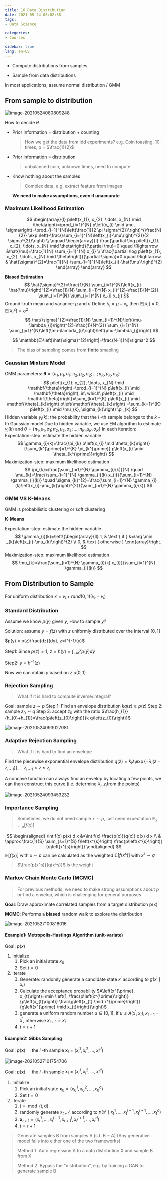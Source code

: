 ```yaml
---
title: 16 Data Distribution
date: 2021-05-24 08:02:58
tags: 
- Data Science

categories: 
- Courses

sidebar: true
lang: en-US
---
```


<!-- more -->

- Compute distributions from samples

- Sample from data distributions

In most applications, assume normal distribution / GMM

## From sample to distribution

![image-20210524080809248](./img/16_distr/image-20210524080809248.jpg)

How to decide $\theta$

- Prior Information = distribution + counting

  > How we get the data from idd experiments? e.g. Coin toasting, 10 times, p = $\frac{1}{2}$

- Prior information = distribution

  > unbalanced coin, unknown times, need to compute

- Know nothing about the samples

  > Complex data, e.g. extract feature from images

  **We need to make assumptions, even if unaccurate**

### Maximum Likelihood Estimation

$$
\begin{array}{l}
p\left(x_{1}, x_{2}, \ldots, x_{N} \mid \theta\right)=\prod_{i=1}^{N} p\left(x_{i} \mid \mu, \sigma\right)=\prod_{i=1}^{N}\left(\frac{1}{2 \pi \sigma^{2}}\right)^{\frac{N}{2}} \exp \left(-\frac{\sum_{i=1}^{N}\left(x_{i}-\mu\right)^{2}}{2 \sigma^{2}}\right) \\
\qquad \begin{array}{l}
\frac{\partial \log p\left(x_{1}, x_{2}, \ldots, x_{N} \mid \theta\right)}{\partial \mu}=0 \quad \Rightarrow &\hat{\mu}=\frac{1}{N} \sum_{i=1}^{N} x_{i} \\
\frac{\partial \log p\left(x_{1}, x_{2}, \ldots, x_{N} \mid \theta\right)}{\partial \sigma}=0 \quad \Rightarrow & \hat{\sigma}^{2}=\frac{1}{N} \sum_{i=1}^{N}\left(x_{i}-\hat{\mu}\right)^{2}
\end{array}
\end{array}
$$

**Biased Estimation**
$$
\hat{\sigma}^{2}=\frac{1}{N} \sum_{i=1}^{N}\left(x_{i}-\hat{\mu}\right)^{2}=\frac{1}{N} \sum_{i=1}^{N} x_{i}^{2}-\frac{1}{N^{2}} \sum_{i=1}^{N} \sum_{j=1}^{N} x_{i} x_{j}
$$
Ground-truth mean and variance: $\mu$ and $\bar{\sigma}$
Define $\lambda_{i}=\mu-x_{i}$, then $\mathbb{E}\left[\lambda_{i}\right]=0, \mathbb{E}\left[\lambda_{i}^{2}\right]=\sigma^{2}$
$$
\hat{\sigma}^{2}=\frac{1}{N} \sum_{i=1}^{N}\left(\mu-\lambda_{i}\right)^{2}-\frac{1}{N^{2}} \sum_{i=1}^{N} \sum_{j=1}^{N}\left(\mu-\lambda_{i}\right)\left(\mu-\lambda_{j}\right)
$$

$$
\mathbb{E}\left[\hat{\sigma}^{2}\right]=\frac{N-1}{N}\sigma^2
$$

> The bias of sampling comes from **finite** smapling

### Gaussian Mixture Model

GMM parameters: $\mathbf{\theta}=\left\{\pi_{1}, \mu_{1}, \sigma_{1} ; \pi_{2}, \mu_{2}, \sigma_{2} ; \ldots ; \pi_{K}, \mu_{K}, \sigma_{K}\right\}$
$$
p\left(x_{1}, x_{2}, \ldots, x_{N} \mid \mathbf{\theta}\right)=\prod_{i=1}^{N} p\left(x_{i} \mid \mathbf{\theta}\right), in\ which\ p\left(x_{i} \mid \mathbf{\theta}\right)=\sum_{k=1}^{K} p\left(x_{i} \mid \mathbf{\theta}_{k}\right) p\left(\mathbf{\theta}_{k}\right) =\sum_{k=1}^{K} p\left(x_{i} \mid \mu_{k}, \sigma_{k}\right) \pi_{k}
$$
Hidden variable $\gamma_{i}(k):$ the probability that the $i$ -th sample belongs to the $k$ -th Gaussian model
Due to hidden variable, we use EM algorithm to estimate $\gamma_{i}(k)$ and $\theta=\left\{\pi_{1}, \mu_{1}, \sigma_{1} ; \pi_{2}, \mu_{2}, \sigma_{2} ; \ldots ; \pi_{K}, \mu_{K}, \sigma_{K}\right\}$
In each iteration:
Expectation-step: estimate the hidden variable
$$
\gamma_{i}(k)=\frac{\pi_{k} p\left(x_{i} \mid \theta_{k}\right)}{\sum_{k^{\prime}=1}^{K} \pi_{k^{\prime}} p\left(x_{i} \mid \theta_{k^{\prime}}\right)}
$$
Maximization-step: maximum likelihood estimation
$$
\pi_{k}=\frac{\sum_{i=1}^{N} \gamma_{i}(k)}{N} \quad \mu_{k}=\frac{\sum_{i=1}^{N} \gamma_{i}(k) x_{i}}{\sum_{i=1}^{N} \gamma_{i}(k)} \quad \sigma_{k}^{2}=\frac{\sum_{i=1}^{N} \gamma_{i}(k)\left(x_{i}-\mu_{k}\right)^{2}}{\sum_{i=1}^{N} \gamma_{i}(k)}
$$

### GMM VS K-Means

GMM is probabilistic clustering or soft clustering

**K-Means**

Expectation-step: estimate the hidden variable
$$
\gamma_{i}(k)=\left\{\begin{array}{ll}
1, & \text { if } k=\arg \min _{k}\left(x_{i}-\mu_{k}\right)^{2} \\
0, & \text { otherwise }
\end{array}\right.
$$
Maximization-step: maximum likelihood estimation
$$
\mu_{k}=\frac{\sum_{i=1}^{N} \gamma_{i}(k) x_{i}}{\sum_{i=1}^{N} \gamma_{i}(k)}
$$

## From Distribution to Sample

For uniform distribution $x = v_l + rand(0,1)(v_r-v_l)$

### Standard Distribution

Assume we know $p(y)$ given $y$, How to sample $y$?

Solution: assume $y = f(z)$ with $z$ uniformly distributed over the interval $[0,1]$

$p(y) = p(z)\frac{dz}{dy}, z=f^{-1}(y)$

Step1: Since $p(z) = 1$, $z=h(y)=\int_{-\infty}^{y}p(\hat{y}) d\hat{y}$

Step2: $y=h^{-1}(z)$

Now we can obtain $y$ based on $z~u(0,1)$

### Rejection Sampling

> What if it is hard to compute inverse/integral?

Goal: sample $z \sim p$
Step 1: Find an envelope distribution $k q(z) \geq p(z)$
Step 2: sample $z_{0} \sim q$
Step 3: accept $z_{0}$ with the ratio $\frac{h_{1}}{h_{0}+h_{1}}=\frac{p\left(z_{0}\right)}{k q\left(z_{0}\right)}$

![image-20210524093027081](./img/16_distr/image-20210524093027081.png)

### Adaptive Rejection Sampling

> What if it is hard to find an envelope

Find the piecewise exponential envelope distribution
$q(z)=k_{i} \lambda_{i} \exp \left\{-\lambda_{i}\left(z-z_{i-1}\right)\right\}, \quad z_{i-1}<z \leq z_{i}$

A concave function can always find an envelop by locating a few points, we can then construct this curve (i.e. determine $\lambda_i, z_i$from the points)

![image-20210524093453232](./img/16_distr/image-20210524093453232.png)

### Importance Sampling

> Sometimes, we do not need sample $x \sim p$,
> just need expectation $\mathbb{E}_{x \sim p}[f(x)]$

$$
\begin{aligned}
\int f(x) p(x) d x &=\int f(x) \frac{p(x)}{q(x)} q(x) d x \\
& \approx \frac{1}{S} \sum_{s=1}^{S} f\left(x^{s}\right) \frac{p\left(x^{s}\right)}{q\left(x^{s}\right)}
\end{aligned}
$$
$\mathbb{E}[f(x)]$ with $x \sim p$ can be calculated as the weighted $\mathbb{E}\left[f\left(x^{s}\right)\right]$ with $x^{s} \sim q$

> $\frac{p(x^s)}{q(x^s)}$ is the weight

### Markov Chain Monte Carlo (MCMC)

> For previous methods, we need to make strong assumptions about $p$ or find a envelop, which is challenging for general purposes

**Goal**: Draw approximate correlated samples from a target distribution p(x) 

**MCMC**: Performs a **biased** random walk to explore the distribution 

![image-20210527100818016](./img/16_distr/image-20210527100818016.png)

#### Example1: Metropolis-Hastings Algorithm (unit-variate)

Goal: $p(x)$
1. Initialize
   1. Pick an initial state $x_{0}$
   2. Set $t=0$
2. Iterate
   1. Generate: randomly generate a candidate state $x^{\prime}$ according to $g\left(x^{\prime} \mid x_{t}\right)$
   2. Calculate the acceptance probability $A\left(x^{\prime}, x_{t}\right)=\min \left(1, \frac{p\left(x^{\prime}\right)}{p\left(x_{t}\right)} \frac{g\left(x_{t} \mid x^{\prime}\right)}{g\left(x^{\prime} \mid x_{t}\right)}\right)$
   3. generate a uniform random number $u \in[0,1]$, if $u \leq A\left(x^{\prime}, x_{t}\right), x_{t+1}=x^{\prime}$, otherwise $x_{t+1}=x_{t}$
   4. $t=t+1$



#### Example2: Gibbs Sampling

Goal: $p(\mathbf{x}) \quad$ the $i$ -th sample $\mathbf{x}_{i}=\left(x_{i}^{1}, x_{i}^{2}, \ldots, x_{i}^{d}\right)$

![image-20210527101754706](./img/16_distr/image-20210527101754706.png)

Goal: $p(\mathbf{x}) \quad$ the $i$ -th sample $\mathbf{x}_{i}=\left(x_{i}^{1}, x_{i}^{2}, \ldots, x_{i}^{d}\right)$
1. Initialize
   1. Pick an initial state $\mathbf{x}_{0}=\left(x_{0}^{1}, x_{0}^{2}, \ldots, x_{0}^{d}\right)$
   2. Set $t=0$
2. Iterate
   1. $\mathrm{j}=\bmod (\mathrm{t}, \mathrm{d})$
   2. randomly generate $x_{t+1}^{j}$ according to $p\left(x^{j} \mid x_{t}^{1}, \ldots, x_{t}^{j-1}, x_{t}^{j+1}, \ldots, x_{t}^{d}\right)$
   3. $\mathbf{x}_{t+1}=\left(x_{t}^{1}, \ldots, x_{t}^{j-1}, x_{t+1}^{j}, x_{t}^{j+1}, \ldots, x_{t}^{d}\right)$
   4. $t=t+1$

> Generate samples B from samples A (s.t. B ~ A) (Any generative model falls into either one of the two frameworks)
>
> Method 1. Auto regression A to a data distribution X and sample B from X
>
> Method 2. Bypass the "distribution", e.g. by training a GAN to generate sample B

